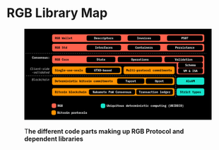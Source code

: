 # RGB Library Map

<figure><img src="../.gitbook/assets/image (5).png" alt=""><figcaption><p>T<strong>he different code parts making up RGB Protocol and dependent libraries</strong></p></figcaption></figure>

